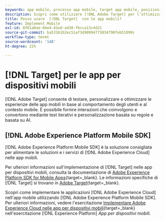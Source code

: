 ```yaml
---
keywords: app mobile, processo app mobile, target app mobile, posizioni target mobili, metriche di successo app dispositivi mobili
description: Scopri come utilizzare [!DNL Adobe Target] per l’ottimizzazione e la personalizzazione delle app mobili, con test iterativi e personalizzazione basata su regole e basata su AI.
title: Posso usare  [!DNL Target]  con le app mobili?
feature: Implement Mobile
exl-id: 8f61a0ae-04e4-41ed-ad30-fbcca13c4d21
source-git-commit: ba53161b2ec51af3d90994773034790feb51099c
workflow-type: tm+mt
source-wordcount: '148'
ht-degree: 22%

---
```


# [!DNL Target] per le app per dispositivi mobili

[!DNL Adobe Target] consente di testare, personalizzare e ottimizzare le esperienze delle app mobili in base al comportamento degli utenti e al contesto mobile. È possibile fornire interazioni che coinvolgono e convertono mediante test iterativi e personalizzazione basata su regole e basata su AI.

## [!DNL Adobe Experience Platform Mobile SDK]

[!DNL Adobe Experience Platform Mobile SDK] è la soluzione consigliata per alimentare le soluzioni e i servizi di [!DNL Adobe Experience Cloud] nelle app mobili.

Per ulteriori informazioni sull&#39;implementazione di [!DNL Target] nelle app per dispositivi mobili, consulta la documentazione di [Adobe Experience Platform SDK for Mobile Apps](https://developer.adobe.com/client-sdks/documentation/){target=_blank}. Le informazioni specifiche di [!DNL Target] si trovano in [Adobe Target](https://developer.adobe.com/client-sdks/documentation/adobe-target/){target=_blank}.

Scopri come implementare le applicazioni [!DNL Adobe Experience Cloud] nell&#39;app mobile utilizzando [!DNL Adobe Experience Platform Mobile SDK]. Per ulteriori informazioni, vedere l&#39;esercitazione [Implementare Adobe Experience Cloud nelle app per dispositivi mobili](https://experienceleague.adobe.com/docs/platform-learn/implement-web-sdk/overview.html?lang=it){target=_blank} nell&#39;esercitazione [!DNL Experience Platform] *App per dispositivi mobili*.
